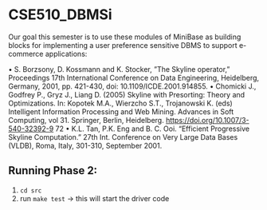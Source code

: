 # CSE510_DBMSi

Our goal this semester is to use these modules of MiniBase as building blocks for implementing a user preference sensitive DBMS to support e-commerce applications:

• S. Borzsony, D. Kossmann and K. Stocker, ”The Skyline operator,” Proceedings 17th International Conference on
Data Engineering, Heidelberg, Germany, 2001, pp. 421-430, doi: 10.1109/ICDE.2001.914855.
• Chomicki J., Godfrey P., Gryz J., Liang D. (2005) Skyline with Presorting: Theory and Optimizations. In: Kopotek
M.A., Wierzcho S.T., Trojanowski K. (eds) Intelligent Information Processing and Web Mining. Advances in Soft
Computing, vol 31. Springer, Berlin, Heidelberg. https://doi.org/10.1007/3-540-32392-9 72
• K.L. Tan, P.K. Eng and B. C. Ooi. “Efficient Progressive Skyline Computation.” 27th Int. Conference on Very
Large Data Bases (VLDB), Roma, Italy, 301-310, September 2001.

## Running Phase 2:

1. `cd src`
2. run `make test` -> this will start the driver code
